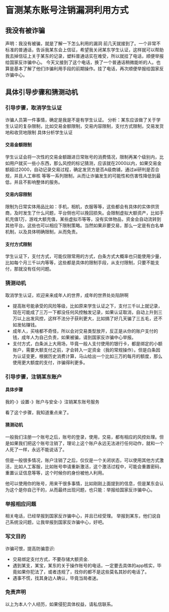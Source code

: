# 盲测某东账号注销漏洞利用方式

## 我没有被诈骗

声明：我没有被骗，就是了解一下怎么利用的漏洞
前几天就接到了。一个非常不标准的普通话，告诉我某东会上信征，希望我关闭某东学生认证，这样就可以帮助我去掉信征上关于某东的记录，塑料普通话实在难受，所以就挂了电话，顺便举报给国家反诈骗中心。
今天又接到了这个电话，换了一个普通话稍微能听的人。也算是基本了解了他们诈骗利用手段的前期操作。挂了电话，再次顺便举报给国家反诈骗中心。


## 具体引导步骤和猜测动机

### 引导步骤，取消学生认证

诈骗人员第一件事情，确定是我是不是有学生认证。
分析：某东应该做了关于学生认证的复杂限制，比如交易金额限制，交易内容限制，支付方式限制，交易发货地和收货地限制
具体分析学生认证

#### 交易金额限制

学生认证会将一次性的交易金额跟进日常账号的消费情况，限制再某个级别内，比如用户就买一些小东西，那么风控的标记猜测，应该就在2000以内，如果交易金额超过2000，自动记录交易过程，确定发货方是否A级商铺，通过ai研判是否合规，并且人工审核 等等一系列限制，从而让诈骗发生的可能性和伤害性降低到最低，并且不影响整体的服务。

#### 交易内容限制

限制为日常实体用品比如：手机，相机，衣服等等，这些都会有具体的实体供货商，及时发生了什么问题，平台侧也可以挽回损失。会限制虚拟大额资产，比如手机充值1万，游戏大额充值，某些虚拟币等等，没有实体物品，资金会自动流转到其他平台。这些也可以相应下限制策略。当然如果非要交易，那么一定是有白名单机制，以及具体明确限制，从而免责。

#### 支付方式限制

学生认证下，支付方式，可能仅限常用的方式，白条方式大概率也只能使用少量，比如每个月三千以内等等，这些都是具体的限制手段，从支付限制，只要不能支付，那就没有任何问题。

### 猜测动机

取消学生认证，欢迎来来成年人的世界，成年的世界处处陷阱啊

* 提高账号能承受的风险等级，比如原来学生认证之下，支付三千以上就记录，现在可能成了三万一下都没任何风控触发记录，如果认证取消，自动上升到三万以上出发风控，这样不法分子获利更大，比如搞了好几天骗了三五毛，还不如发帖赚钱。
* 成年人，买啥都不奇怪，所以会对交易类型放开，反正是从你的账户支付的钱，成年人为自己负责，如果被骗，请到国家反诈骗中心举报。
* 支付方式，白条派上大用场，毕竟一般人支付使用的银行卡，都是绑定的小额账户，需要大额支付之前，才会转入一定资金（我的常规操作）。但是白条因为认证变更，根据历史消费计算，马山给出一个比如三万的每月的额度，那么使用更大额度的支付，诈骗得利更多。


### 引导步骤，注销某东账户

#### 具体步骤

我的-》设置-》账户与安全-》注销某东账号服务

看了这个步骤，我知道重点来了。

#### 猜测动机

一般我们注册一个账号之后，账号的登录，使用，交易，都有相应的风控处理。但是如果我们把这个账号注销了，理论上这个账户永远无法进行任何动作，就和一个人死了一样，永远不能说话了。

但是一般很多情况，账户注销了之后，仅仅是一个关闭状态，可以使用其他方式激活，比如人工客服，比如账号申请重新激活，这个激活过程中，可能会重置密码，重置认证信息等等，这个时候你的身份被他人利用。

他可以使用你的账号，用来干很多事情，比如刚刚上面提到的信息，但是某东会认为这个是你自己干的，从而最终出现问题，也只能：举报给国家反诈骗中心。

### 举报相应问题

相关电话，已经举报到国家反诈骗中心，并且已经受理。
举报到某东，他们说自己系统没问题，让我举报到国家反诈骗中心，好吧。

### 写文目的

诈骗可恨，提高防骗意识:

* 交易绑定支付方式，不要存储大额资金.
* 遇到某支，某宝，某东的关于操作账号的电话，一定要去具体的app核实，毕竟如果你犯法了，或者违规了，找你的都不是这些莫名其妙的电话了。
* 遇事不慌，找其身边人确认，毕竟当局者迷。

### 免责声明

以上为本人个人经历，如果侵犯具体权益，请私信联系。
